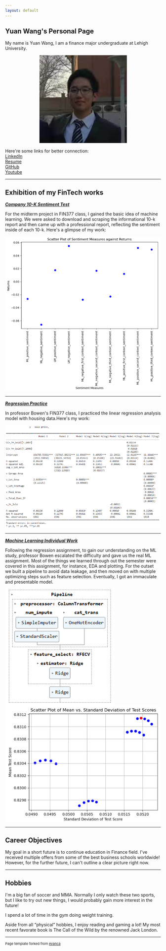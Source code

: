 ```yaml
---
layout: default
---
```


## Yuan Wang's Personal Page

My name is Yuan Wang, I am a finance major undergraduate at Lehigh University.

<!-- Upload your own photo and change the path -->

<p style="text-align:center;">
  <img src="images/Pfp.jpg">
</p>
Here're some links for better connection:
<br>
<a href="https://www.linkedin.com/in/yuan-wang2002/">LinkedIn</a>
<br>
<a href="pdf/Yuan Wang_CV.pdf">Resume</a>
<br>
<a href="https://github.com/Saintwy6">GitHub</a>
<br>
<a href="https://www.youtube.com/watch?v=dQw4w9WgXcQ">Youtube</a>

---

## Exhibition of my FinTech works

<!-- You can link to other websites, PDFs in this repo, and other pages in this repo -->

_**[Company 10-K Sentiment Test](pdf/report.pdf)**_

For the midterm project in FIN377 class, I gained the basic idea of machine learning. We were asked to download and scraping the informational 10-k report and then came up with a professional report, reflecting the sentiment inside of each 10-k. Here's a glimpse of my work:

<img src="images/972de6d2f61313c954ae23bd45b6daf.png"/>

---

_**[Regression Practice](pdf/regression.pdf)**_

In professor Bowen's FIN377 class, I practiced the linear regression analysis model with housing data.Here's my work:

<img src="images/8e3358e0e2ecd3733a13b222e4b92ab.png"/>

---

_**[Machine Learning Individual Work](pdf/ML.pdf)**_

Following the regression assignment, to gain our understanding on the ML study, professor Bowen escalated the difficulty and gave us the real ML assignment. Most of the things we learned through out the semester were covered in this assignment, for instance, EDA and plotting. For the outset we built a pipeline to avoid data leakage, and then moved on with multiple optimizing steps such as feature selection. Eventually, I got an immaculate and presentable model.

<img src="images/pipeline.png"/>

<img src="images/optimal model.png"/>

---

## Career Objectives

My goal in a short future is to continue education in Finance field. I've received multiple offers from some of the best business schools worldwide! However, for the further future, I can't outline a clear picture right now.

---

## Hobbies

I'm a big fan of soccer and MMA. Normally I only watch these two sports, but I like to try out new things, I would probably gain more interest in the future!

I spend a lot of time in the gym doing weight training.

Aside from all “physical” hobbies, I enjoy reading and gaming a lot! My most recent favorate book is The Call of the Wild by the renowned Jack London.

---
<p style="font-size:11px">Page template forked from <a href="https://github.com/evanca/quick-portfolio">evanca</a></p>
<!-- Remove above link if you don't want to attibute -->
